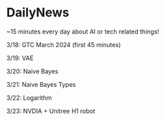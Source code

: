 # DailyNews
~15 minutes every day about AI or tech related things!

3/18: GTC March 2024 (first 45 minutes)

3/19: VAE

3/20: Naive Bayes

3/21: Naive Bayes Types

3/22: Logarithm

3/23: NVDIA + Unitree H1 robot
